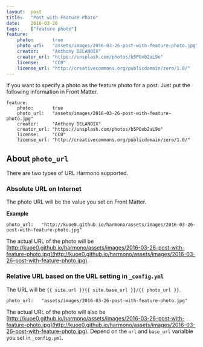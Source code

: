 ```yaml
---
layout:  post
title:   "Post with Feature Photo"
date:    2016-03-26
tags:    ["feature photo"]
feature:
    photo:       true
    photo_url:   "assets/images/2016-03-26-post-with-feature-photo.jpg"
    creator:     "Anthony DELANOIX"
    creator_url: "https://unsplash.com/photos/b5POxb2aL9o"
    license:     "CC0"
    license_url: "http://creativecommons.org/publicdomain/zero/1.0/"
---
```


If you want to specify a photo as the feature photo for a post. Just put the following information in Front Matter.

```
feature:
    photo:       true
    photo_url:   "assets/images/2016-03-26-post-with-feature-photo.jpg"
    creator:     "Anthony DELANOIX"
    creator_url: "https://unsplash.com/photos/b5POxb2aL9o"
    license:     "CC0"
    license_url: "http://creativecommons.org/publicdomain/zero/1.0/"
```

## About `photo_url`

There are two types of URL Harmono supported.

### Absolute URL on Internet

The photo URL will be the value you set on Front Matter.

**Example**

```
photo_url:   "http://kuoe0.github.io/harmono/assets/images/2016-03-26-post-with-feature-photo.jpg"
```

The actual URL of the photo will be [http://kuoe0.github.io/harmono/assets/images/2016-03-26-post-with-feature-photo.jpg](http://kuoe0.github.io/harmono/assets/images/2016-03-26-post-with-feature-photo.jpg).

### Relative URL based on the URL setting in `_config.yml`

The URL will be `{{ site.url }}{{ site.base_url }}/{{ photo_url }}`.

```
photo_url:   "assets/images/2016-03-26-post-with-feature-photo.jpg"
```

The actual URL of the photo will also be [http://kuoe0.github.io/harmono/assets/images/2016-03-26-post-with-feature-photo.jpg](http://kuoe0.github.io/harmono/assets/images/2016-03-26-post-with-feature-photo.jpg). Depend on the `url` and `base_url` varialble you set in `_config.yml`.
